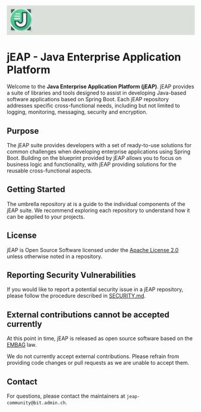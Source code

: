 ![Header](./header.png)

# jEAP - Java Enterprise Application Platform

Welcome to the **Java Enterprise Application Platform (jEAP)**. jEAP provides a suite of
libraries and tools designed to assist in developing Java-based software applications based on Spring Boot.
Each jEAP repository addresses specific cross-functional needs, including but not limited to logging, monitoring,
messaging, security and encryption.

## Purpose

The jEAP suite provides developers with a set of ready-to-use solutions for common challenges when developing enterprise
applications using Spring Boot. Building on the blueprint provided by jEAP allows you to focus on business logic and
functionality, with jEAP providing solutions for the reusable cross-functional aspects.

## Getting Started

The umbrella repository at is a guide to the individual components of the jEAP suite. We recommend exploring each
repository to understand how it can be applied to your projects.

## License

jEAP is Open Source Software licensed under the [Apache License 2.0](./LICENSE) unless otherwise noted in a repository.

## Reporting Security Vulnerabilities

If you would like to report a potential security issue in a jEAP repository, please follow the procedure described in
[SECURITY.md](https://github.com/jeap-admin-ch/jeap/SECURITY.md).

## External contributions cannot be accepted currently

At this point in time, jEAP is released as open source software based on the
[EMBAG](https://www.fedlex.admin.ch/eli/cc/2023/682/de) law.

We do not currently accept external contributions. Please refrain from providing code changes or pull requests as we are
unable to accept them.

## Contact

For questions, please contact the maintainers at `jeap-community@bit.admin.ch`.
